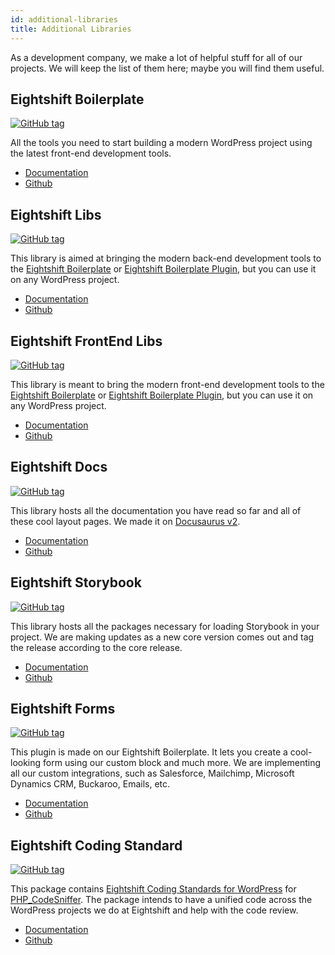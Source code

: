 ```yaml
---
id: additional-libraries
title: Additional Libraries
---
```


As a development company, we make a lot of helpful stuff for all of our projects. We will keep the list of them here; maybe you will find them useful.

## Eightshift Boilerplate

[![GitHub tag](https://img.shields.io/github/tag/infinum/eightshift-boilerplate.svg?style=for-the-badge)](https://github.com/infinum/eightshift-boilerplate)

All the tools you need to start building a modern WordPress project using the latest front-end development tools.

* [Documentation](/eightshift-docs/docs/welcome)
* [Github](https://github.com/infinum/eightshift-boilerplate)

## Eightshift Libs

[![GitHub tag](https://img.shields.io/github/tag/infinum/eightshift-libs.svg?style=for-the-badge)](https://github.com/infinum/eightshift-libs)

This library is aimed at bringing the modern back-end development tools to the [Eightshift Boilerplate](https://github.com/infinum/eightshift-boilerplate) or [Eightshift Boilerplate Plugin](https://github.com/infinum/eightshift-boilerplate-plugin), but you can use it on any WordPress project.

* [Documentation](/eightshift-docs/docs/eightshift-libs)
* [Github](https://github.com/infinum/eightshift-libs)

## Eightshift FrontEnd Libs

[![GitHub tag](https://img.shields.io/github/tag/infinum/eightshift-frontend-libs.svg?style=for-the-badge)](https://github.com/infinum/eightshift-frontend-libs)

This library is meant to bring the modern front-end development tools to the [Eightshift Boilerplate](https://github.com/infinum/eightshift-boilerplate) or [Eightshift Boilerplate Plugin](https://github.com/infinum/eightshift-boilerplate-plugin), but you can use it on any WordPress project.

* [Documentation](/eightshift-docs/docs/eightshift-frontend-libs)
* [Github](https://github.com/infinum/eightshift-frontend-libs)

## Eightshift Docs

[![GitHub tag](https://img.shields.io/github/tag/infinum/eightshift-docs.svg?style=for-the-badge)](https://github.com/infinum/eightshift-docs)

This library hosts all the documentation you have read so far and all of these cool layout pages. We made it on [Docusaurus v2](https://v2.docusaurus.io/).

* [Documentation](/eightshift-docs/docs/welcome)
* [Github](https://github.com/infinum/eightshift-docs)

## Eightshift Storybook

[![GitHub tag](https://img.shields.io/github/tag/infinum/eightshift-storybook.svg?style=for-the-badge)](https://github.com/infinum/eightshift-storybook)

This library hosts all the packages necessary for loading Storybook in your project. We are making updates as a new core version comes out and tag the release according to the core release.

* [Documentation](/eightshift-docs/docs/basics/blocks-storybook)
* [Github](https://github.com/infinum/eightshift-storybook)

## Eightshift Forms

[![GitHub tag](https://img.shields.io/github/tag/infinum/eightshift-forms.svg?style=for-the-badge)](https://github.com/infinum/eightshift-forms)

This plugin is made on our Eightshift Boilerplate. It lets you create a cool-looking form using our custom block and much more. We are implementing all our custom integrations, such as Salesforce, Mailchimp, Microsoft Dynamics CRM, Buckaroo, Emails, etc.

* [Documentation](https://github.com/infinum/eightshift-forms/wiki)
* [Github](https://github.com/infinum/eightshift-forms)


## Eightshift Coding Standard

[![GitHub tag](https://img.shields.io/github/tag/infinum/eightshift-coding-standards.svg?style=for-the-badge)](https://github.com/infinum/eightshift-coding-standards)

This package contains [Eightshift Coding Standards for WordPress](https://handbook.infinum.co/books/wordpress) for [PHP_CodeSniffer](https://github.com/squizlabs/PHP_CodeSniffer/). The package intends to have a unified code across the WordPress projects we do at Eightshift and help with the code review.

* [Documentation](https://github.com/infinum/eightshift-coding-standards/wiki)
* [Github](https://github.com/infinum/eightshift-coding-standards)
